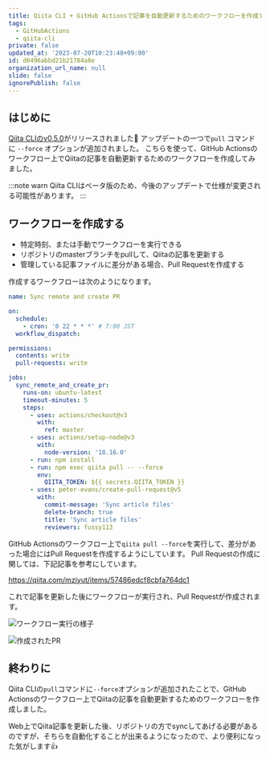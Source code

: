 ```yaml
---
title: Qiita CLI + GitHub Actionsで記事を自動更新するためのワークフローを作成する
tags:
  - GitHubActions
  - qiita-cli
private: false
updated_at: '2023-07-20T10:23:48+09:00'
id: d0496abbd21b21784a8e
organization_url_name: null
slide: false
ignorePublish: false
---
```

## はじめに

[Qiita CLIのv0.5.0](https://github.com/increments/qiita-cli/releases/tag/v0.5.0)がリリースされました:tada:
アップデートの一つで`pull` コマンドに `--force` オプションが追加されました。
こちらを使って、GitHub Actionsのワークフロー上でQiitaの記事を自動更新するためのワークフローを作成してみました。

:::note warn
Qiita CLIはベータ版のため、今後のアップデートで仕様が変更される可能性があります。
:::

## ワークフローを作成する

- 特定時刻、または手動でワークフローを実行できる
- リポジトリのmasterブランチをpullして、Qiitaの記事を更新する
- 管理している記事ファイルに差分がある場合、Pull Requestを作成する

作成するワークフローは次のようになります。

```yaml:.github/workflows/sync-remote-and-create-pr.yml
name: Sync remote and create PR

on:
  schedule:
    - cron: '0 22 * * *' # 7:00 JST
  workflow_dispatch:

permissions:
  contents: write
  pull-requests: write

jobs:
  sync_remote_and_create_pr:
    runs-on: ubuntu-latest
    timeout-minutes: 5
    steps:
      - uses: actions/checkout@v3
        with:
          ref: master
      - uses: actions/setup-node@v3
        with:
          node-version: '18.16.0'
      - run: npm install
      - run: npm exec qiita pull -- --force
        env:
          QIITA_TOKEN: ${{ secrets.QIITA_TOKEN }}
      - uses: peter-evans/create-pull-request@v5
        with:
          commit-message: 'Sync article files'
          delete-branch: true
          title: 'Sync article files'
          reviewers: fussy113
```

GitHub Actionsのワークフロー上で`qiita pull --force`を実行して、差分があった場合にはPull Requestを作成するようにしています。
Pull Requestの作成に関しては、下記記事を参考にしています。

https://qiita.com/mziyut/items/57486edcf8cbfa764dc1

これで記事を更新した後にワークフローが実行され、Pull Requestが作成されます。

![ワークフロー実行の様子](https://qiita-image-store.s3.ap-northeast-1.amazonaws.com/0/166596/a07976df-92c7-c565-3ef1-db397f9ec244.png)

![作成されたPR](https://qiita-image-store.s3.ap-northeast-1.amazonaws.com/0/166596/bea98f72-7ec2-07fe-32e3-d07ed4611196.png)

## 終わりに

Qiita CLIの`pull`コマンドに`--force`オプションが追加されたことで、GitHub Actionsのワークフロー上でQiitaの記事を自動更新するためのワークフローを作成しました。

Web上でQiita記事を更新した後、リポジトリの方でsyncしてあげる必要があるのですが、そちらを自動化することが出来るようになったので、より便利になった気がします:+1:
